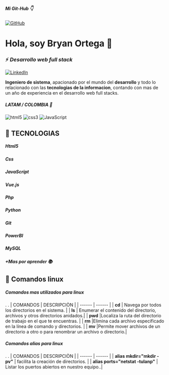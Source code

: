 
##### **Mi Git-Hub** 👇

[![GitHub](https://img.shields.io/badge/github-%23121011.svg?style=for-the-badge&logo=github&logoColor=white)](https://github.com/brayortepla12)
# Hola, soy **Bryan Ortega** 🚀 
### **⚡️ _Desarrollo web full stack_**  

[![LinkedIn](https://img.shields.io/badge/linkedin-%230077B5.svg?style=for-the-badge&logo=linkedin&logoColor=white)](https://www.linkedin.com/in/brayan-rafael-ortega-plata-30125597/)

**Ingeniero de sistema**, apacionado por el mundo del **desarrollo** y todo lo relacionado con las **tecnologias de la informacion**, contando con mas de un año de experiencia en el desarrollo web full stacks.

##### LATAM / COLOMBIA 🚩

![html5](https://img.shields.io/badge/HTML5-E34F26?style=flat-square&logo=HTML5&logoColor=white&style=flat) ![css3](https://img.shields.io/badge/CSS3-1572B6?style=for-the-badge&logo=css3&logoColor=white&style=flat) ![JavaScript](https://shields.io/badge/JavaScript-F7DF1E?&logo=JavaScript&logoColor=white&style=flat-square&style=flat)

## 👾 TECNOLOGIAS

##### Html5
##### Css
##### JavaScript 
##### Vue.js
##### Php
##### Python
##### Git
##### PowerBI
##### MySQL

**_+Mas por aprender 📚_**


## 🐧 Comandos linux

##### **Comandos mas utilizados para linux**
.
.
| COMANDOS | DESCRIPCIÒN |
| ------ | ------ |
| **cd** | Navega por todos los directorios en el sistema. |
| **ls** | Enumerar el contenido del directorio, archivos y otros directorios anidados.|
| **pwd** |Localiza la ruta del directorio de trabajo en el que te encuentras. |
| **rm** |Elimina cada archivo especificado en la línea de comando y directorios. |
| **mv** |Permite mover archivos de un directorio a otro o para renombrar un archivo o directorio.|

##### **Comandos alias para linux**
.
.
| COMANDOS | DESCRIPCIÒN |
| ------ | ------ |
| **alias mkdir="mkdir -pv"** | facilita la creación de directorios. |
| **alias ports="netstat -tulanp"** | Listar los puertos abiertos en nuestro equipo..|


